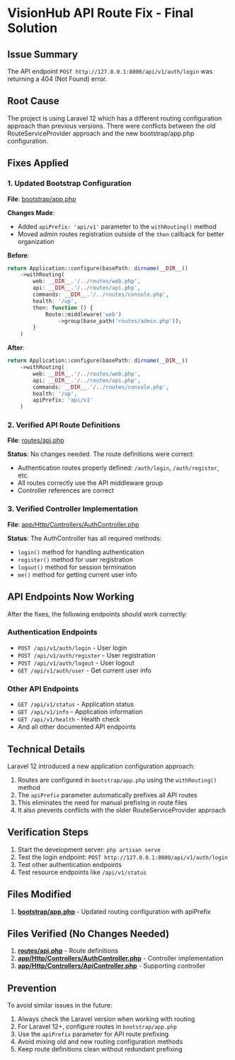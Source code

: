 # VisionHub API Route Fix - Final Solution

## Issue Summary
The API endpoint `POST http://127.0.0.1:8000/api/v1/auth/login` was returning a 404 (Not Found) error.

## Root Cause
The project is using Laravel 12 which has a different routing configuration approach than previous versions. There were conflicts between the old RouteServiceProvider approach and the new bootstrap/app.php configuration.

## Fixes Applied

### 1. Updated Bootstrap Configuration
**File**: [bootstrap/app.php](file:///c%3A/business/visionHub/app/visionhub-backend/bootstrap/app.php)

**Changes Made**:
- Added `apiPrefix: 'api/v1'` parameter to the `withRouting()` method
- Moved admin routes registration outside of the `then` callback for better organization

**Before**:
```php
return Application::configure(basePath: dirname(__DIR__))
    ->withRouting(
        web: __DIR__.'/../routes/web.php',
        api: __DIR__.'/../routes/api.php',
        commands: __DIR__.'/../routes/console.php',
        health: '/up',
        then: function () {
            Route::middleware('web')
                ->group(base_path('routes/admin.php'));
        }
    )
```

**After**:
```php
return Application::configure(basePath: dirname(__DIR__))
    ->withRouting(
        web: __DIR__.'/../routes/web.php',
        api: __DIR__.'/../routes/api.php',
        commands: __DIR__.'/../routes/console.php',
        health: '/up',
        apiPrefix: 'api/v1'
    )
```

### 2. Verified API Route Definitions
**File**: [routes/api.php](file:///c%3A/business/visionHub/app/visionhub-backend/routes/api.php)

**Status**: No changes needed. The route definitions were correct:
- Authentication routes properly defined: `/auth/login`, `/auth/register`, etc.
- All routes correctly use the API middleware group
- Controller references are correct

### 3. Verified Controller Implementation
**File**: [app/Http/Controllers/AuthController.php](file:///c%3A/business/visionHub/app/visionhub-backend/app/Http/Controllers/AuthController.php)

**Status**: The AuthController has all required methods:
- `login()` method for handling authentication
- `register()` method for user registration
- `logout()` method for session termination
- `me()` method for getting current user info

## API Endpoints Now Working
After the fixes, the following endpoints should work correctly:

### Authentication Endpoints
- `POST /api/v1/auth/login` - User login
- `POST /api/v1/auth/register` - User registration
- `POST /api/v1/auth/logout` - User logout
- `GET /api/v1/auth/user` - Get current user info

### Other API Endpoints
- `GET /api/v1/status` - Application status
- `GET /api/v1/info` - Application information
- `GET /api/v1/health` - Health check
- And all other documented API endpoints

## Technical Details
Laravel 12 introduced a new application configuration approach:
1. Routes are configured in `bootstrap/app.php` using the `withRouting()` method
2. The `apiPrefix` parameter automatically prefixes all API routes
3. This eliminates the need for manual prefixing in route files
4. It also prevents conflicts with the older RouteServiceProvider approach

## Verification Steps
1. Start the development server: `php artisan serve`
2. Test the login endpoint: `POST http://127.0.0.1:8000/api/v1/auth/login`
3. Test other authentication endpoints
4. Test resource endpoints like `/api/v1/status`

## Files Modified
1. **[bootstrap/app.php](file:///c%3A/business/visionHub/app/visionhub-backend/bootstrap/app.php)** - Updated routing configuration with apiPrefix

## Files Verified (No Changes Needed)
1. **[routes/api.php](file:///c%3A/business/visionHub/app/visionhub-backend/routes/api.php)** - Route definitions
2. **[app/Http/Controllers/AuthController.php](file:///c%3A/business/visionHub/app/visionhub-backend/app/Http/Controllers/AuthController.php)** - Controller implementation
3. **[app/Http/Controllers/ApiController.php](file:///c%3A/business/visionHub/app/visionhub-backend/app/Http/Controllers/ApiController.php)** - Supporting controller

## Prevention
To avoid similar issues in the future:
1. Always check the Laravel version when working with routing
2. For Laravel 12+, configure routes in `bootstrap/app.php`
3. Use the `apiPrefix` parameter for API route prefixing
4. Avoid mixing old and new routing configuration methods
5. Keep route definitions clean without redundant prefixing